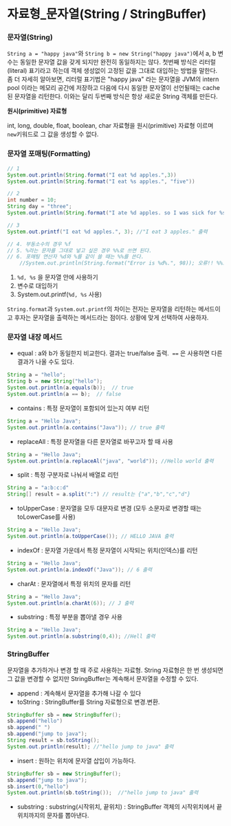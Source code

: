 # 자료형\_문자열(String / StringBuffer)

### 문자열(String)

`String a = "happy java"`와 `String b = new String("happy java")`에서 a, b 변수는 동일한 문자열 값을 갖게 되지만 완전히 동일하지는 않다. 첫번째 방식은 리터럴(literal) 표기라고 하는데 객체 생성없이 고정된 값을 그대로 대입하는 방법을 말한다. 좀 더 자세히 알아보면, 리터럴 표기법은 "happy java" 라는 문자열을 JVM의 intern pool 이라는 메모리 공간에 저장하고 다음에 다시 동일한 문자열이 선언될때는 cache 된 문자열을 리턴한다. 이와는 달리 두번째 방식은 항상 새로운 String 객체를 만든다.

**원시(primitive) 자료형**

int, long, double, float, boolean, char 자료형을 원시(primitive) 자료형 이르며 `new`키워드로 그 값을 생성할 수 없다.

### 문자열 포매팅(Formatting)

```java
// 1
System.out.println(String.format("I eat %d apples.",3))
System.out.println(String.format("I eat %s apples.", "five"))

// 2
int number = 10;
String day = "three";
System.out.println(String.format("I ate %d apples. so I was sick for %s days.", number, day));

// 3
System.out.printf("I eat %d apples.", 3); //"I eat 3 apples." 출력

// 4. 부동소수의 경우 %f
// 5. %라는 문자를 그대로 넣고 싶은 경우 %%로 쓰면 된다.
// 6. 포매팅 연산자 %d와 %를 같이 쓸 때는 %%를 쓴다.
	//System.out.println(String.format("Error is %d%.", 98)); 오류!! %%로 쓰기!
```

1. `%d, %s` 을 문자열 안에 사용하기
2. 변수로 대입하기
3. System.out.printf(`%d, %s` 사용)

`String.format`과 `System.out.printf`의 차이는 전자는 문자열을 리턴하는 메서드이고 후자는 문자열을 출력하는 메서드라는 점이다. 상황에 맞게 선택하여 사용하자.

### 문자열 내장 메서드

- equal : a와 b가 동일한지 비교한다. 결과는 true/false 출력.  `==`
  은 사용하면 다른 결과가 나올 수도 있다.

```java
String a = "hello";
String b = new String("hello");
System.out.println(a.equals(b));  // true
System.out.println(a == b);  // false
```

- contains : 특정 문자열이 포함되어 있는지 여부 리턴

```java
String a = "Hello Java";
System.out.println(a.contains("Java")); // true 출력
```

- replaceAll : 특정 문자열을 다른 문자열로 바꾸고자 할 때 사용

```java
String a = "Hello Java";
System.out.println(a.replaceAl("java", "world")); //Hello world 출력
```

- split : 특정 구분자로 나눠서 배열로 리턴

```java
String a = "a:b:c:d"
String[] result = a.split(":") // result는 {"a","b","c","d"}
```

- toUpperCase : 문자열을 모두 대문자로 변경 (모두 소문자로 변경할 때는 toLowerCase를 사용)

```java
String a = "Hello Java";
System.out.println(a.toUpperCase()); // HELLO JAVA 출력
```

- indexOf : 문자열 가운데서 특정 문자열이 시작되는 위치(인덱스)를 리턴

```java
String a = "Hello Java";
System.out.println(a.indexOf("Java")); // 6 출력
```

- charAt : 문자열에서 특정 위치의 문자를 리턴

```java
String a = "Hello Java";
System.out.println(a.charAt(6)); // J 출력
```

- substring : 특정 부분을 뽑아낼 경우 사용

```java
String a = "Hello Java";
System.out.println(a.substring(0,4)); //Hell 출력
```

### StringBuffer

문자열을 추가하거나 변경 할 때 주로 사용하는 자료형.
String 자료형은 한 번 생성되면 그 값을 변경할 수 없지만 StringBuffer는 계속해서 문자열을 수정할 수 있다.

- append : 계속해서 문자열을 추가해 나갈 수 있다
- toString : StringBuffer를 String 자료형으로 변경.변환.

```java
StringBuffer sb = new StringBuffer();
sb.append("hello")
sb.append(" ")
sb.append("jump to java");
String result = sb.toString();
System.out.println(result); //"hello jump to java" 출력
```

- insert : 원하는 위치에 문자열 삽입이 가능하다.

```java
StringBuffer sb = new StringBuffer();
sb.append("jump to java");
sb.insert(0,"hello")
System.out.println(sb.toString());  //"hello jump to java" 출력
```

- substring : substring(시작위치, 끝위치) : StringBuffer 객체의 시작위치에서 끝위치까지의 문자를 뽑아낸다.

